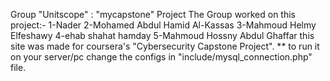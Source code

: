 Group "Unitscope" : "mycapstone" Project
The Group worked on this project:-
  1-Nader
  2-Mohamed Abdul Hamid Al-Kassas
  3-Mahmoud Helmy Elfeshawy
  4-ehab shahat hamday
  5-Mahmoud Hossny Abdul Ghaffar
this site was made for coursera's "Cybersecurity Capstone Project".
** to run it on your server/pc change the configs in "include/mysql_connection.php" file.
